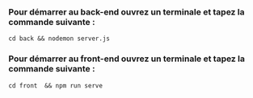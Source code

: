### Pour démarrer au back-end ouvrez un terminale et tapez la commande suivante : 
```
cd back && nodemon server.js
```

### Pour démarrer au front-end ouvrez un terminale et tapez la commande suivante : 
```
cd front  && npm run serve
```
